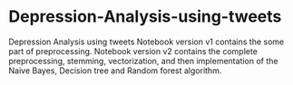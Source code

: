 # Depression-Analysis-using-tweets
Depression Analysis using tweets
Notebook version  v1 contains the some part of preprocessing.
Notebook version v2 contains the complete preprocessing, stemming, vectorization, and then implementation of the Naive Bayes, Decision tree and Random forest algorithm. 

